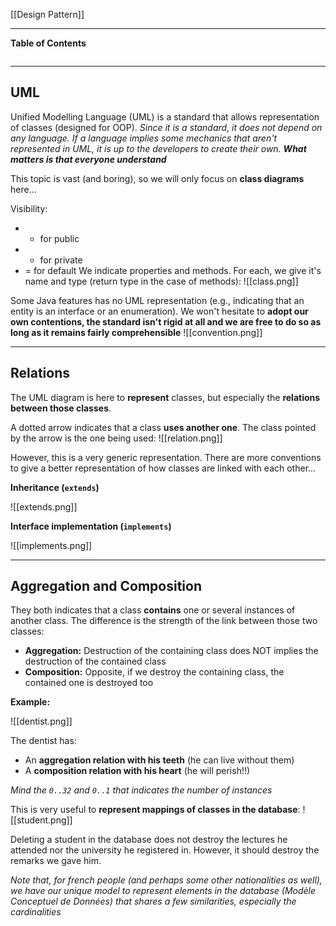 [[Design Pattern]]
****
**Table of Contents**
```table-of-contents
```

****
## UML

Unified Modelling Language (UML) is a standard that allows representation of classes (designed for OOP).
	*Since it is a standard, it does not depend on any language. If a language implies some mechanics that aren't represented in UML, it is up to the developers to create their own. **What matters is that everyone understand***

This topic is vast (and boring), so we will only focus on **class diagrams** here...

Visibility:
- + for public
- - for private
- = for default
We indicate properties and methods. For each, we give it's name and type (return type in the case of methods):
![[class.png]]


Some Java features has no UML representation (e.g., indicating that an entity is an interface or an enumeration). We won't hesitate to **adopt our own contentions, the standard isn't rigid at all and we are free to do so as long as it remains fairly comprehensible**
![[convention.png]]


****
## Relations

The UML diagram is here to **represent** classes, but especially the **relations between those classes**.

A dotted arrow indicates that a class **uses another one**.
The class pointed by the arrow is the one being used:
![[relation.png]]

However, this is a very generic representation. There are more conventions to give a better representation of how classes are linked with each other...


**Inheritance (`extends`)**

![[extends.png]]


**Interface implementation (`implements`)**

![[implements.png]]


****
## Aggregation and Composition

They both indicates that a class **contains** one or several instances of another class.
The difference is the strength of the link between those two classes:
- **Aggregation:** Destruction of the containing class does NOT implies the destruction of the contained class
- **Composition:** Opposite, if we destroy the containing class, the contained one is destroyed too

**Example:**

![[dentist.png]]

The dentist has:
- An **aggregation relation with his teeth** (he can live without them)
- A **composition relation with his heart** (he will perish!!)

*Mind the `0..32` and  `0..1` that indicates the number of instances*


This is very useful to **represent mappings of classes in the database**:
![[student.png]]

Deleting a student in the database does not destroy the lectures he attended nor the university he registered in.
However, it should destroy the remarks we gave him.

*Note that, for french people (and perhaps some other nationalities as well), we have our unique model to represent elements in the database (Modèle Conceptuel de Données) that shares a few similarities, especially the cardinalities*
